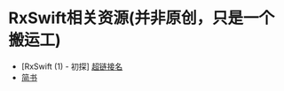 # RxSwift相关资源(并非原创，只是一个搬运工)

- [RxSwift (1) - 初探] 
<a href="RxSwift (1) - 初探.html">超链接名</a>
- [简书](http://jianshu.com)
